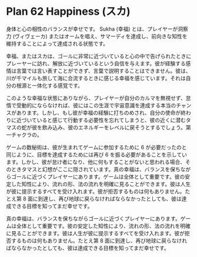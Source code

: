 # Plan 62 Happiness (スカ)

身体と心の相性のバランスが幸せです。 Sukha (幸福) とは、プレイヤーが洞察力 (ヴィヴェーカ) またはオームを唱え、サマーディを達成し、前向きな知性を維持することによって達成される状態です。

幸福、またはスカは、ゴールに非常に近づいていると心の中で告げられたときにプレーヤーに訪れ、解放に近づいているという自信を与えます。彼が経験する感情は言葉では言い表すことができず、言葉で説明することはできません。彼は、川が千マイルも旅して海に合流するときに感じる幸福を感じています。それは自分の根源と一体化する感覚です。

このような幸福な状態にありながら、プレイヤーが自分のカルマを無視せず、怠惰で受動的にならなければ、彼にはこの生涯で宇宙意識を達成する本当のチャンスがあります。しかし、もし彼が幸福の経験に打ちのめされ、自分の使命が終わりに近づいていると感じて行動する必要性を忘れてしまうと、彼の近くに潜むタマスの蛇が彼を飲み込み、彼のエネルギーをレベルに戻そうとするでしょう。第一チャクラの。

ゲームの数秘術は、彼が生まれてゲームに参加するために 6 が必要だったのと同じように、目標を達成するためには再び 6 を振る必要があることを示しています。しかし、彼が怠け者になり、他に何もすることがないと思われる場合、そのときタマスと幻想がここに隠されています。真の幸福は、バランスを保ちながらゴールに近づくプレイヤーにあります。ゲームは全体として重要です。彼の安定した知性により、流れの形、法の流れを明確に見ることができます。彼は人生が彼に提示するすべてを受け入れます。彼が拒否するものは何もありません。たとえ第 8 面に到達し、再び地球に戻らなければならなかったとしても、彼は達成できる目標を知ってまだ幸せです。

真の幸福は、バランスを保ちながらゴールに近づくプレイヤーにあります。ゲームは全体として重要です。彼の安定した知性により、流れの形、法の流れを明確に見ることができます。彼は人生が彼に提示するすべてを受け入れます。彼が拒否するものは何もありません。たとえ第 8 面に到達し、再び地球に戻らなければならなかったとしても、彼は達成できる目標を知ってまだ幸せです。
